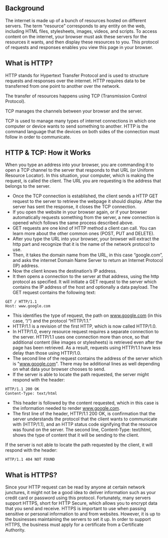 ## Background

The internet is made up of a bunch of resources hosted on different servers. The term “resource” corresponds to any entity on the web, including HTML files, stylesheets, images, videos, and scripts. To access content on the internet, your browser must ask these servers for the resources it wants, and then display these resources to you. This protocol of requests and responses enables you view this page in your browser.

## What is HTTP?

HTTP stands for Hypertext Transfer Protocol and is used to structure requests and responses over the internet. HTTP requires data to be transferred from one point to another over the network.

The transfer of resources happens using TCP (Transmission Control Protocol). 

TCP manages the channels between your browser and the server.

TCP is used to manage many types of internet connections in which one computer or device wants to send something to another. HTTP is the command language that the devices on both sides of the connection must follow in order to communicate.

## HTTP & TCP: How it Works

When you type an address into your browser, you are commanding it to open a TCP channel to the server that responds to that URL (or Uniform Resource Locator).
In this situation, your computer, which is making the request, is called the client. The URL you are requesting is the address that belongs to the server.

- Once the TCP connection is established, the client sends a HTTP GET request to the server to retrieve the webpage it should display. After the server has sent the response, it closes the TCP connection. 
- If you open the website in your browser again, or if your browser automatically requests something from the server, a new connection is opened which follows the same process described above. 
- GET requests are one kind of HTTP method a client can call. You can learn more about the other common ones (POST, PUT and DELETE).
- After you type the URL into your browser, your browser will extract the http part and recognize that it is the name of the network protocol to use. 
- Then, it takes the domain name from the URL, in this case “google.com”, and asks the internet Domain Name Server to return an Internet Protocol (IP) address.
- Now the client knows the destination’s IP address. 
-  It then opens a connection to the server at that address, using the http protocol as specified. It will initiate a GET request to the server which contains the IP address of the host and optionally a data payload. The GET request contains the following text:
```
GET / HTTP/1.1
Host: www.google.com
```
- This identifies the type of request, the path on www.google.com (in this case, “/“) and the protocol “HTTP/1.1.” 
- HTTP/1.1 is a revision of the first HTTP, which is now called HTTP/1.0. 
- In HTTP/1.0, every resource request requires a separate connection to the server. HTTP/1.1 uses one connection more than once, so that additional content (like images or stylesheets) is retrieved even after the page has been retrieved. As a result, requests using HTTP/1.1 have less delay than those using HTTP/1.0.
- The second line of the request contains the address of the server which is "www.google.com". There may be additional lines as well depending on what data your browser chooses to send.
- If the server is able to locate the path requested, the server might respond with the header:
```
HTTP/1.1 200 OK
Content-Type: text/html
```
- This header is followed by the content requested, which in this case is the information needed to render www.google.com.
- The first line of the header, HTTP/1.1 200 OK, is confirmation that the server understands the protocol that the client wants to communicate with (HTTP/1.1), and an HTTP status code signifying that the resource was found on the server. The second line, Content-Type: text/html, shows the type of content that it will be sending to the client.

If the server is not able to locate the path requested by the client, it will respond with the header:
```
HTTP/1.1 404 NOT FOUND
```

## What is HTTPS?
Since your HTTP request can be read by anyone at certain network junctures, it might not be a good idea to deliver information such as your credit card or password using this protocol. Fortunately, many servers support HTTPS, short for HTTP Secure, which allows you to encrypt data that you send and receive.
HTTPS is important to use when passing sensitive or personal information to and from websites. However, it is up to the businesses maintaining the servers to set it up. In order to support HTTPS, the business must apply for a certificate from a Certificate Authority.
